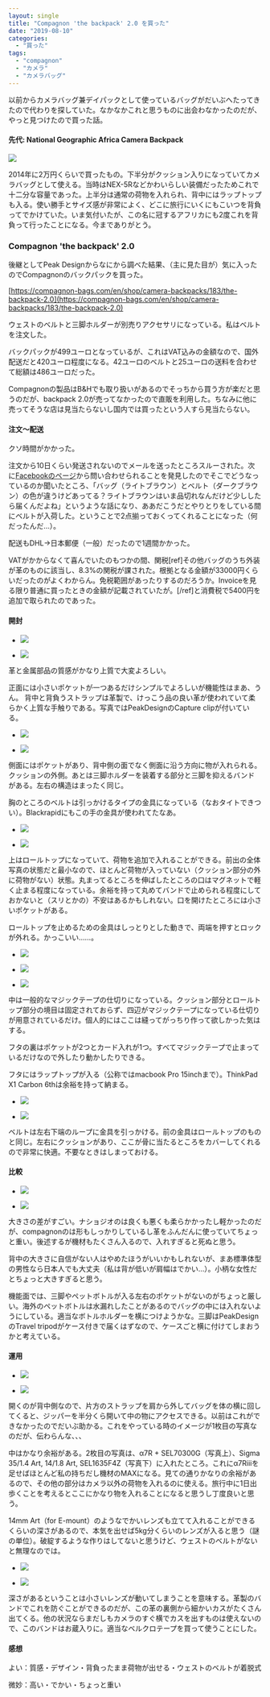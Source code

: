 ```yaml
---
layout: single
title: "Compagnon 'the backpack' 2.0 を買った"
date: "2019-08-10"
categories: 
  - "買った"
tags: 
  - "compagnon"
  - "カメラ"
  - "カメラバッグ"
---
```


以前からカメラバッグ兼デイパックとして使っているバッグがだいぶへたってきたので代わりを探していた。なかなかこれと思うものに出会わなかったのだが、やっと見つけたので買った話。

#### 先代: National Geographic Africa Camera Backpack

[![](https://blog.naotaco.com/assets/images/posts/2019/08/N0002789.jpg)](https://blog.naotaco.com/assets/images/posts/2019/08/N0002789.jpg)

2014年に2万円くらいで買ったもの。下半分がクッション入りになっていてカメラバッグとして使える。当時はNEX-5Rなどかわいらしい装備だったためこれで十二分な容量であった。上半分は通常の荷物を入れられ、背中にはラップトップも入る。使い勝手とサイズ感が非常によく、どこに旅行にいくにもこいつを背負ってでかけていた。いま気付いたが、この名に冠するアフリカにも2度これを背負って行ったことになる。今までありがとう。

### Compagnon 'the backpack' 2.0

後継としてPeak Designからなにから調べた結果、（主に見た目が）気に入ったのでCompagnonのバックパックを買った。

[https://compagnon-bags.com/en/shop/camera-backpacks/183/the-backpack-2.0](https://compagnon-bags.com/en/shop/camera-backpacks/183/the-backpack-2.0)

ウェストのベルトと三脚ホルダーが別売りアクセサリになっている。私はベルトを注文した。

バックパックが499ユーロとなっているが、これはVAT込みの金額なので、国外配送だと420ユーロ程度になる。42ユーロのベルトと25ユーロの送料を合わせて総額は486ユーロだった。

Compagnonの製品はB&Hでも取り扱いがあるのでそっちから買う方が楽だと思うのだが、backpack 2.0が売ってなかったので直販を利用した。ちなみに他に売ってそうな店は見当たらないし国内では買ったという人すら見当たらない。

#### 注文～配送

クソ時間がかかった。

注文から10日くらい発送されないのでメールを送ったところスルーされた。次に[Facebookのページ](https://www.facebook.com/compagnonbags/)から問い合わせられることを発見したのでそこでどうなっているのか聞いたところ、「バッグ（ライトブラウン）とベルト（ダークブラウン）の色が違うけどあってる？ライトブラウンはいま品切れなんだけど少ししたら届くんだよね」というような話になり、ああだこうだとやりとりをしている間にベルトが入荷した。ということで2点揃っておくってくれることになった（何だったんだ…）。

配送もDHL→日本郵便（一般）だったので1週間かかった。

VATがかからなくて喜んでいたのもつかの間、関税\[ref\]その他バッグのうち外装が革のものに該当し、8.3%の関税が課された。根拠となる金額が33000円くらいだったのがよくわからん。免税範囲があったりするのだろうか。Invoiceを見る限り普通に買ったときの金額が記載されていたが。\[/ref\]と消費税で5400円を追加で取られたのであった。

#### 開封

- [![](https://blog.naotaco.com/assets/images/posts/2019/08/N0002794.jpg)](https://blog.naotaco.com/assets/images/posts/2019/08/N0002794.jpg)
    
- [![](https://blog.naotaco.com/assets/images/posts/2019/08/N0002792.jpg)](https://blog.naotaco.com/assets/images/posts/2019/08/N0002792.jpg)
    

革と金属部品の質感がかなり上質で大変よろしい。

正面には小さいポケットが一つあるだけシンプルでよろしいが機能性はまあ、うん。 背中と背負うストラップは革製で、けっこう品の良い革が使われていて柔らかく上質な手触りである。写真ではPeakDesignのCapture clipが付いている。

- [![](https://blog.naotaco.com/assets/images/posts/2019/08/N0002803.jpg)](https://blog.naotaco.com/assets/images/posts/2019/08/N0002803.jpg)
    
- [![](https://blog.naotaco.com/assets/images/posts/2019/08/N0002802.jpg)](https://blog.naotaco.com/assets/images/posts/2019/08/N0002802.jpg)
    

側面にはポケットがあり、背中側の面でなく側面に沿う方向に物が入れられる。クッションの外側。あとは三脚ホルダーを装着する部分と三脚を抑えるバンドがある。左右の構造はまったく同じ。

胸のところのベルトは引っかけるタイプの金具になっている（なおタイトできつい）。Blackrapidにもこの手の金具が使われてたなあ。

- [![](https://blog.naotaco.com/assets/images/posts/2019/08/N0002806.jpg)](https://blog.naotaco.com/assets/images/posts/2019/08/N0002806.jpg)
    
- [![](https://blog.naotaco.com/assets/images/posts/2019/08/N0002805.jpg)](https://blog.naotaco.com/assets/images/posts/2019/08/N0002805.jpg)
    

上はロールトップになっていて、荷物を追加で入れることができる。前出の全体写真の状態だと最小なので、ほとんど荷物が入っていない（クッション部分の外に荷物がない）状態。丸まってるところを伸ばしたところの口はマグネットで軽く止まる程度になっている。余裕を持って丸めてバンドで止められる程度にしておかないと（スリとかの）不安はあるかもしれない。口を開けたところには小さいポケットがある。

ロールトップを止めるための金具はしっとりとした動きで、両端を押すとロックが外れる。かっこいい……。

- [![](https://blog.naotaco.com/assets/images/posts/2019/08/N0002807.jpg)](https://blog.naotaco.com/assets/images/posts/2019/08/N0002807.jpg)
    
- [![](https://blog.naotaco.com/assets/images/posts/2019/08/N0002811.jpg)](https://blog.naotaco.com/assets/images/posts/2019/08/N0002811.jpg)
    
- [![](https://blog.naotaco.com/assets/images/posts/2019/08/N0002818.jpg)](https://blog.naotaco.com/assets/images/posts/2019/08/N0002818.jpg)
    

中は一般的なマジックテープの仕切りになっている。クッション部分とロールトップ部分の境目は固定されておらず、四辺がマジックテープになっている仕切りが用意されているだけ。個人的にはここは縫ってがっちり作って欲しかった気はする。

フタの裏はポケットが2つとカード入れが1つ。すべてマジックテープで止まっているだけなので外したり動かしたりできる。

フタにはラップトップが入る（公称ではmacbook Pro 15inchまで）。ThinkPad X1 Carbon 6thは余裕を持って納まる。

- [![](https://blog.naotaco.com/assets/images/posts/2019/08/N0002815.jpg)](https://blog.naotaco.com/assets/images/posts/2019/08/N0002815.jpg)
    
- [![](https://blog.naotaco.com/assets/images/posts/2019/08/N0002812.jpg)](https://blog.naotaco.com/assets/images/posts/2019/08/N0002812.jpg)
    

ベルトは左右下端のループに金具を引っかける。前の金具はロールトップのものと同じ。左右にクッションがあり、ここが骨に当たるところをカバーしてくれるので非常に快適。不要なときはしまっておける。

#### 比較

- [![](https://blog.naotaco.com/assets/images/posts/2019/08/N0002829.jpg)](https://blog.naotaco.com/assets/images/posts/2019/08/N0002829.jpg)
    
- [![](https://blog.naotaco.com/assets/images/posts/2019/08/N0002824.jpg)](https://blog.naotaco.com/assets/images/posts/2019/08/N0002824.jpg)
    

大きさの差がすごい。ナショジオのは良くも悪くも柔らかかったし軽かったのだが、compagnonのは形もしっかりしているし革をふんだんに使っていてちょっと重い。後述するが機材もたくさん入るので、入れすぎると死ぬと思う。

背中の大きさに自信がない人はやめたほうがいいかもしれないが、まあ標準体型の男性なら日本人でも大丈夫（私は背が低いが肩幅はでかい…）。小柄な女性だとちょっと大きすぎると思う。

機能面では、三脚やペットボトルが入る左右のポケットがないのがちょっと厳しい。海外のペットボトルは水漏れしたことがあるのでバッグの中には入れないようにしている。適当なボトルホルダーを横につけようかな。三脚はPeakDesignのTravel tripodがケース付きで届くはずなので、ケースごと横に付けてしまおうかと考えている。

#### 運用

- [![](https://blog.naotaco.com/assets/images/posts/2019/08/N0002823.jpg)](https://blog.naotaco.com/assets/images/posts/2019/08/N0002823.jpg)
    
- [![](https://blog.naotaco.com/assets/images/posts/2019/08/N0002810.jpg)](https://blog.naotaco.com/assets/images/posts/2019/08/N0002810.jpg)
    

開くのが背中側なので、片方のストラップを肩から外してバッグを体の横に回してくると、ジッパーを半分くら開いて中の物にアクセスできる。以前はこれができなかったのでだいぶ助かる。これをやっている時のイメージが1枚目の写真なのだが、伝わらんな、、、

中はかなり余裕がある。2枚目の写真は、α7R + SEL70300G（写真上）、Sigma 35/1.4 Art, 14/1.8 Art, SEL1635F4Z（写真下）に入れたところ。これにα7Riiiを足せばほとんど私の持ちだし機材のMAXになる。見ての通りかなりの余裕があるので、その他の部分はカメラ以外の荷物を入れるのに使える。旅行中に1日出歩くことを考えるとここにかなり物を入れることになると思うし丁度良いと思う。

14mm Art（for E-mount）のようなでかいレンズも立てて入れることができるくらいの深さがあるので、本気を出せば5kg分くらいのレンズが入ると思う（謎の単位）。破綻するような作りはしてないと思うけど、ウェストのベルトがないと無理なのでは。

- [![](https://blog.naotaco.com/assets/images/posts/2019/08/N0002830.jpg)](https://blog.naotaco.com/assets/images/posts/2019/08/N0002830.jpg)
    
- [![](https://blog.naotaco.com/assets/images/posts/2019/08/N0002831.jpg)](https://blog.naotaco.com/assets/images/posts/2019/08/N0002831.jpg)
    

深さがあるということは小さいレンズが動いてしまうことを意味する。革製のバンドでこれを防ぐことができるのだが、この革の裏側から細かいカスがたくさん出てくる。他の状況ならまだしもカメラのすぐ横でカスを出すものは使えないので、このバンドはお蔵入りに。適当なベルクロテープを買って使うことにした。

#### 感想

よい：質感・デザイン・背負ったまま荷物が出せる・ウェストのベルトが着脱式

微妙：高い・でかい・ちょっと重い
